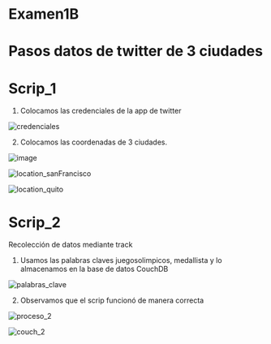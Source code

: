 # Examen1B

# Pasos datos de twitter de 3 ciudades

# Scrip_1

1. Colocamos las credenciales de la app de twitter

![credenciales](https://user-images.githubusercontent.com/58127103/127719308-a821c016-23ef-4cdb-ab86-3055aff10636.png)

2. Colocamos las coordenadas de 3 ciudades.

![image](https://user-images.githubusercontent.com/58127103/127720679-a6515b87-8ea8-4dbd-bef4-a095a1b076e2.png)

![location_sanFrancisco](https://user-images.githubusercontent.com/58127103/127720761-8fec6c21-7ced-406d-919e-f6771abf09b0.png)

![location_quito](https://user-images.githubusercontent.com/58127103/127720817-7cfe7f7d-c490-496e-a814-17899e00903a.png)


# Scrip_2

Recolección de datos mediante track

1. Usamos las palabras claves juegosolimpicos, medallista y lo almacenamos en la base de datos CouchDB

![palabras_clave](https://user-images.githubusercontent.com/58127103/127720289-401cb535-0257-4cc6-abf9-d66928d01eab.png)

2. Observamos que el scrip funcionó de manera correcta

![proceso_2](https://user-images.githubusercontent.com/58127103/127720414-9a99916d-a82e-4e72-b7ba-d5b7f12119e1.png)

![couch_2](https://user-images.githubusercontent.com/58127103/127720460-09d08a8a-25b0-4edb-9f06-88193acdbd21.png)




